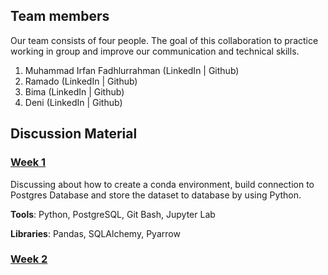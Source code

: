 ## Team members
Our team consists of four people. The goal of this collaboration to practice working in group and improve our communication and technical skills.

1. Muhammad Irfan Fadhlurrahman (LinkedIn | Github)
3. Ramado (LinkedIn | Github)
4. Bima (LinkedIn | Github)
5. Deni (LinkedIn | Github)

## Discussion Material

### [Week 1](https://github.com/irfan-fadhlurrahman/team-collaboration/blob/main/week-1/week-1-material.md)
Discussing about how to create a conda environment, build connection to Postgres Database and store the dataset to database by using Python.

**Tools**: Python, PostgreSQL, Git Bash, Jupyter Lab

**Libraries**: Pandas, SQLAlchemy, Pyarrow

### [Week 2](https://github.com/irfan-fadhlurrahman/team-collaboration/blob/main/week-2/week-2-materials.md)
